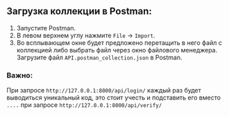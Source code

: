 ## Загрузка коллекции в Postman:

1. Запустите Postman.
2. В левом верхнем углу нажмите `File` -> `Import`.
3. Во всплывающем окне будет предложено перетащить в него файл с коллекцией либо выбрать файл через окно файлового менеджера.
Загрузите файл `API.postman_collection.json` в Postman.

### Важно:
При запросе `http://127.0.0.1:8000/api/login/` каждый раз будет выводиться уникальный код, это стоит учесть и подставить его вместо `....` при запросе `http://127.0.0.1:8000/api/verify/`